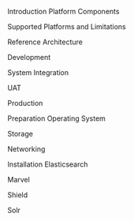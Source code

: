 Introduction
Platform Components

Supported Platforms and Limitations

Reference Architecture

Development

System Integration

UAT

Production

Preparation
Operating System

Storage

Networking

Installation
Elasticsearch

Marvel

Shield

Solr